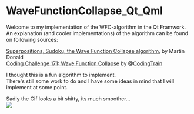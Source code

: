 # WaveFunctionCollapse_Qt_Qml
Welcome to my implementation of the WFC-algorithm in the Qt Framwork.    
An explanation (and cooler implementations) of the algorithm can be found on following sources:  
  
[Superpositions, Sudoku, the Wave Function Collapse algorithm.](https://youtu.be/2SuvO4Gi7uY) by Martin Donald  
[Coding Challenge 171: Wave Function Collapse](https://youtu.be/rI_y2GAlQFM) by @[CodingTrain](https://github.com/CodingTrain/Wave-Function-Collapse)  

I thought this is a fun algorithm to implement.  
There's still some work to do and I have some ideas in mind that I will implement at some point.
[](https://media0.giphy.com/media/a4GejfoTSMTrzV2d9q/giphy.gif?cid=790b7611a426e5db6da5418550ee80a39cde564a2b8c4288&rid=giphy.gif&ct=g)

Sadly the Gif looks a bit shitty, its much smoother...  
![](https://media0.giphy.com/media/a4GejfoTSMTrzV2d9q/giphy.gif?cid=790b7611a426e5db6da5418550ee80a39cde564a2b8c4288&rid=giphy.gif&ct=g)

